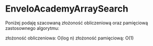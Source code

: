 # EnveloAcademyArraySearch
Poniżej podaję szacowaną złożoność obliczeniową oraz pamięciową zastosownego algorytmu:

złożoność obliczeniowa: O(log n)
złożoność pamięciową: O(1)

